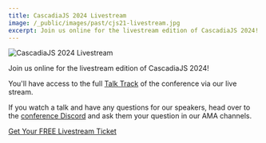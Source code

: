 ```yaml
---
title: CascadiaJS 2024 Livestream
image: /_public/images/past/cjs21-livestream.jpg
excerpt: Join us online for the livestream edition of CascadiaJS 2024!
---
```

![CascadiaJS 2024 Livestream](/_public/images/past/cjs21-livestream.jpg)

Join us online for the livestream edition of CascadiaJS 2024!

<!--## Talk Track-->

You'll have access to the full [Talk Track](/2024/schedule) of the conference via our live stream. 

If you watch a talk and have any questions for our speakers, head over to the [conference Discord](https://discord.gg/kkYR86GM29) and ask them your question in our AMA channels.

<!--## Video Selfie Booth

![mux video booth](/_public/images/2024/mux-video-booth.png)

Hop into the CascadiaJS Video Selfie Booth! Record yourself saying "hello", download the animated gif, and share it in the Discord and on Twitter!

The Video Selfie Booth is brought to you by our friends at [Mux](/sponsors/mux).-->

<div class="cta"><a target="_blank" href="https://ti.to/event-loop/cascadiajs-2024/with/qj3j-9j9ncq" aria-label="Buy Tickets">Get Your FREE Livestream Ticket</a></div>